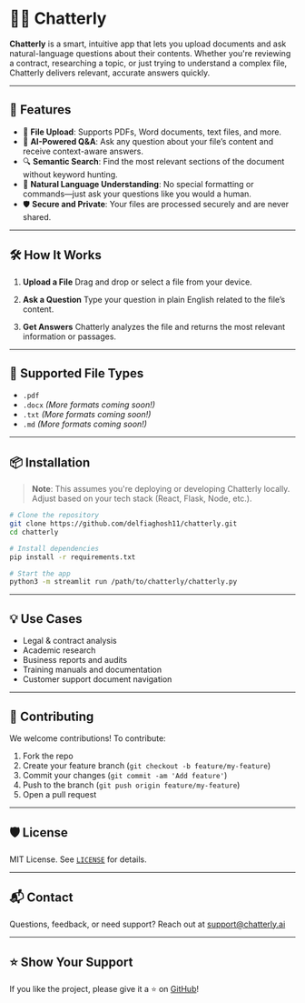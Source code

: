 # 📁💬 Chatterly

**Chatterly** is a smart, intuitive app that lets you upload documents and ask natural-language questions about their contents. Whether you're reviewing a contract, researching a topic, or just trying to understand a complex file, Chatterly delivers relevant, accurate answers quickly.

---

## 🚀 Features

* 📂 **File Upload**: Supports PDFs, Word documents, text files, and more.
* 🤖 **AI-Powered Q\&A**: Ask any question about your file’s content and receive context-aware answers.
* 🔍 **Semantic Search**: Find the most relevant sections of the document without keyword hunting.
* 🧠 **Natural Language Understanding**: No special formatting or commands—just ask your questions like you would a human.
* 🛡️ **Secure and Private**: Your files are processed securely and are never shared.

---

## 🛠️ How It Works

1. **Upload a File**
   Drag and drop or select a file from your device.

2. **Ask a Question**
   Type your question in plain English related to the file’s content.

3. **Get Answers**
   Chatterly analyzes the file and returns the most relevant information or passages.

---

## 🧪 Supported File Types

* `.pdf`
* `.docx` *(More formats coming soon!)*
* `.txt` *(More formats coming soon!)*
* `.md` *(More formats coming soon!)*

---

## 📦 Installation

> **Note**: This assumes you're deploying or developing Chatterly locally. Adjust based on your tech stack (React, Flask, Node, etc.).

```bash
# Clone the repository
git clone https://github.com/delfiaghosh11/chatterly.git
cd chatterly

# Install dependencies
pip install -r requirements.txt

# Start the app
python3 -m streamlit run /path/to/chatterly/chatterly.py
```

---

## 💡 Use Cases

* Legal & contract analysis
* Academic research
* Business reports and audits
* Training manuals and documentation
* Customer support document navigation

---

## 🤝 Contributing

We welcome contributions!
To contribute:

1. Fork the repo
2. Create your feature branch (`git checkout -b feature/my-feature`)
3. Commit your changes (`git commit -am 'Add feature'`)
4. Push to the branch (`git push origin feature/my-feature`)
5. Open a pull request

---

## 🛡️ License

MIT License. See [`LICENSE`](./LICENSE) for details.

---

## 📬 Contact

Questions, feedback, or need support?
Reach out at [support@chatterly.ai](mailto:delfia.ghosh@gmail.com)

---

## ⭐️ Show Your Support

If you like the project, please give it a ⭐️ on [GitHub](https://github.com/delfiaghosh11/chatterly)!
